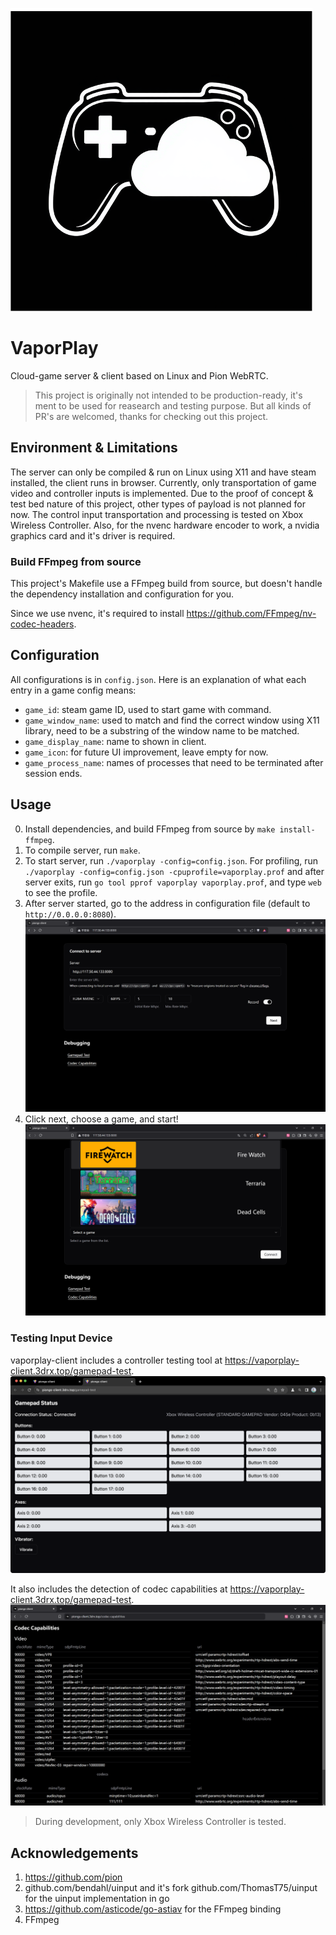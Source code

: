
![vaporplay](./README.assets/vaporplay.png)

# VaporPlay

Cloud-game server & client based on Linux and Pion WebRTC.

> This project is originally not intended to be production-ready, it's ment to be used for reasearch and testing purpose.
But all kinds of PR's are welcomed, thanks for checking out this project.

## Environment & Limitations

The server can only be compiled & run on Linux using X11 and have steam installed, the client runs in browser.
Currently, only transportation of game video and controller inputs is implemented.
Due to the proof of concept & test bed nature of this project, other types of payload is not planned for now.
The control input transportation and processing is tested on Xbox Wireless Controller.
Also, for the nvenc hardware encoder to work, a nvidia graphics card and it's driver is required.

### Build FFmpeg from source

This project's Makefile use a FFmpeg build from source, but doesn't handle the dependency installation and configuration for you.

Since we use nvenc, it's required to install https://github.com/FFmpeg/nv-codec-headers.

## Configuration

All configurations is in `config.json`.
Here is an explanation of what each entry in a game config means:
- `game_id`: steam game ID, used to start game with command.
- `game_window_name`: used to match and find the correct window using X11 library, need to be a substring of the window name to be matched.
- `game_display_name`: name to shown in client.
- `game_icon`: for future UI improvement, leave empty for now.
- `game_process_name`: names of processes that need to be terminated after session ends.

## Usage

0. Install dependencies, and build FFmpeg from source by `make install-ffmpeg`.
1. To compile server, run `make`.
2. To start server, run `./vaporplay -config=config.json`. For profiling, run `./vaporplay -config=config.json -cpuprofile=vaporplay.prof`
and after server exits, run `go tool pprof vaporplay vaporplay.prof`, and type `web` to see the profile.
3. After server started, go to the address in configuration file (default to `http://0.0.0.0:8080`).
![vaporplay-client](./README.assets/vaporplay-client2.png)
4. Click next, choose a game, and start!
![vaporplay-client](./README.assets/vaporplay-client.png)

### Testing Input Device

vaporplay-client includes a controller testing tool at https://vaporplay-client.3drx.top/gamepad-test.
![vaporplay-client](./README.assets/gamepad-test.png)

It also includes the detection of codec capabilities at https://vaporplay-client.3drx.top/gamepad-test.
![vaporplay-client](./README.assets/codec-test.png)

> During development, only Xbox Wireless Controller is tested.

## Acknowledgements

1. https://github.com/pion
2. github.com/bendahl/uinput and it's fork github.com/ThomasT75/uinput for the uinput implementation in go
3. https://github.com/asticode/go-astiav for the FFmpeg binding
4. FFmpeg
